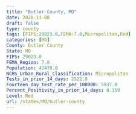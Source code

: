 ```yaml
---
title: "Butler County, MO"
date: 2020-11-08
draft: false
type: county
tags: [FIPS:29023.0,FEMA:7.0,Micropolitan,Red]
categories: [MO]
County: Butler County
State: MO
FIPS: 29023.0
FEMA_Region: 7.0
Population: 42478.0
NCHS_Urban_Rural_Classification: Micropolitan
Tests_in_prior_14_days: 2522.0
Fourteen_day_test_rate_per_100000: 5937.0
Percent_Positivity_in_prior_14_days: 0.159
Level: Red
url: /states/MO/butler-county
---
```



